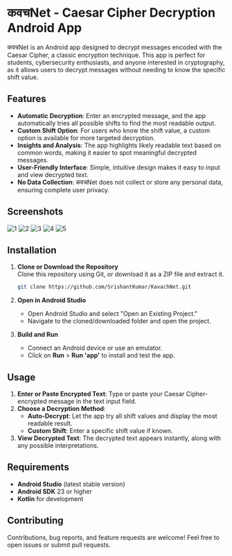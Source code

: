 # कवचNet - Caesar Cipher Decryption Android App

कवचNet is an Android app designed to decrypt messages encoded with the Caesar Cipher, a classic encryption technique. This app is perfect for students, cybersecurity enthusiasts, and anyone interested in cryptography, as it allows users to decrypt messages without needing to know the specific shift value.

## Features

- **Automatic Decryption**: Enter an encrypted message, and the app automatically tries all possible shifts to find the most readable output.
- **Custom Shift Option**: For users who know the shift value, a custom option is available for more targeted decryption.
- **Insights and Analysis**: The app highlights likely readable text based on common words, making it easier to spot meaningful decrypted messages.
- **User-Friendly Interface**: Simple, intuitive design makes it easy to input and view decrypted text.
- **No Data Collection**: कवचNet does not collect or store any personal data, ensuring complete user privacy.

## Screenshots

![1](https://github.com/user-attachments/assets/a0db2aed-b656-4cb8-84ee-615d27f0ca90) 
![2](https://github.com/user-attachments/assets/589d024c-01bc-470e-8cfb-7c37a538cde7)
![3](https://github.com/user-attachments/assets/804ae856-4873-4664-bc3a-0ff9c76cabf8)
![4](https://github.com/user-attachments/assets/af020826-a6a7-407f-a97f-dbe879b2d557)
![5](https://github.com/user-attachments/assets/2c9a903e-2518-4eda-91e1-55bd7db8a6a7)

## Installation

1. **Clone or Download the Repository**  
   Clone this repository using Git, or download it as a ZIP file and extract it.
   ```bash
   git clone https://github.com/SrishantKumar/KavachNet.git
   ```

2. **Open in Android Studio**  
   - Open Android Studio and select "Open an Existing Project."
   - Navigate to the cloned/downloaded folder and open the project.

3. **Build and Run**  
   - Connect an Android device or use an emulator.
   - Click on **Run** > **Run 'app'** to install and test the app.

## Usage

1. **Enter or Paste Encrypted Text**: Type or paste your Caesar Cipher-encrypted message in the text input field.
2. **Choose a Decryption Method**:
   - **Auto-Decrypt**: Let the app try all shift values and display the most readable result.
   - **Custom Shift**: Enter a specific shift value if known.
3. **View Decrypted Text**: The decrypted text appears instantly, along with any possible interpretations.

## Requirements

- **Android Studio** (latest stable version)
- **Android SDK** 23 or higher
- **Kotlin** for development


## Contributing

Contributions, bug reports, and feature requests are welcome! Feel free to open issues or submit pull requests.
